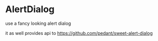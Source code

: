 # AlertDialog
use a fancy looking alert dialog

it as well provides api to 
https://github.com/pedant/sweet-alert-dialog
